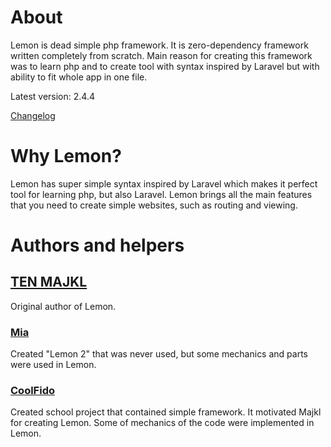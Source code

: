 # About

Lemon is dead simple php framework. It is zero-dependency framework written completely from scratch. Main reason for creating this framework was to learn php and to create tool with syntax inspired by Laravel but with ability to fit whole app in one file.

Latest version: 2.4.4

[Changelog](/changelog)

# Why Lemon?

Lemon has super simple syntax inspired by Laravel which makes it perfect tool for learning php, but also Laravel. Lemon brings all the main features that you need to create simple websites, such as routing and viewing.

# Authors and helpers

## [TEN MAJKL](https://github.com/TENMAJKL)

Original author of Lemon.


### [Mia](https://github.com/VottusCode)

Created "Lemon 2" that was never used, but some mechanics and parts were used in Lemon.

### [CoolFido](https://github.com/CoolFido)

Created school project that contained simple framework. It motivated Majkl for creating Lemon. Some of mechanics of the code were implemented in Lemon.

